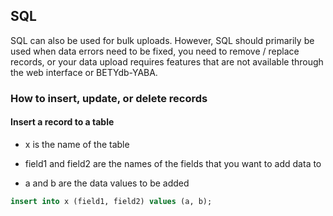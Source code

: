 ## SQL

SQL can also be used for bulk uploads. However, SQL should primarily be used when data errors need to be fixed, you need to remove / replace records, or your data upload requires features that are not available through the web interface or BETYdb-YABA.

### How to insert, update, or delete records

#### Insert a record to a table

* x is the name of the table

* field1 and field2 are the names of the fields that you want to add data to

* a and b are the data values to be added

```sql
insert into x (field1, field2) values (a, b);
```
